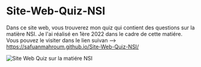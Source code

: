 # Site-Web-Quiz-NSI
Dans ce site web, vous trouverez mon quiz qui contient des questions sur la matière NSI. Je l'ai réalisé en 1ère 2022 dans le cadre de cette matiére. Vous pouvez le visiter dans le lien suivan --> https://safuanmahroum.github.io/Site-Web-Quiz-NSI/

![Site Web Quiz sur la matiére NSI](https://github.com/user-attachments/assets/d2910f9b-9d23-4b3f-993b-a0f5aa34eab4)
